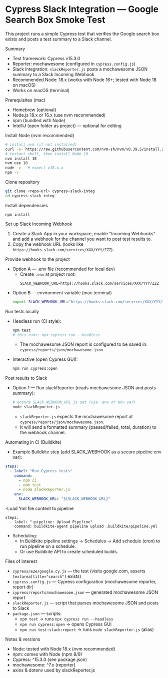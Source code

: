 # Cypress Slack Integration — Google Search Box Smoke Test

This project runs a simple Cypress test that verifies the Google search box exists and posts a test summary to a Slack channel.

Summary
- Test framework: Cypress v15.3.0
- Reporter: mochawesome (configured in `cypress.config.js`)
- Slack integration: `slackReporter.js` posts a mochawesome JSON summary to a Slack Incoming Webhook
- Recommended Node: 18.x (works with Node 16+; tested with Node 18 on macOS)
- Works on macOS (terminal)  

Prerequisites (mac)
- Homebrew (optional)
- Node.js 18.x or 16.x (use nvm recommended)
- npm (bundled with Node)
- IntelliJ (open folder as project) — optional for editing

Install Node (nvm recommended)
```bash
# install nvm (if not installed)
curl -o- https://raw.githubusercontent.com/nvm-sh/nvm/v0.39.5/install.sh | bash
# restart shell, then install Node 18
nvm install 18
nvm use 18
node -v   # expect v18.x.x
npm -v
```

Clone repository
```bash
git clone <repo-url> cypress-slack-integ
cd cypress-slack-integ
```

Install dependencies
```
npm install
```

Set up Slack Incoming Webhook
1. Create a Slack App in your workspace, enable "Incoming Webhooks" and add a webhook for the channel you want to post test results to.
2. Copy the webhook URL (looks like `https://hooks.slack.com/services/XXX/YYY/ZZZ`).

Provide webhook to the project
- Option A — .env file (recommended for local dev)
  - Create `.env` at project root:
    ```
    SLACK_WEBHOOK_URL=https://hooks.slack.com/services/XXX/YYY/ZZZ
    ```
- Option B — environment variable (mac terminal)
  ```bash
  export SLACK_WEBHOOK_URL="https://hooks.slack.com/services/XXX/YYY/ZZZ"
  ```

Run tests locally
- Headless run (CI style):
  ```bash
  npm test
  # this runs: npx cypress run --headless
  ```
  - The mochawesome JSON report is configured to be saved in:
    `cypress/reports/json/mochawesome.json`

- Interactive (open Cypress GUI):
  ```bash
  npm run cypress:open
  ```

Post results to Slack
- Option 1 — Run slackReporter (reads mochawesome JSON and posts summary):
  ```bash
  # ensure SLACK_WEBHOOK_URL is set (via .env or env var)
  node slackReporter.js
  ```
  - `slackReporter.js` expects the mochawesome report at `cypress/reports/json/mochawesome.json`.
  - It will send a formatted summary (passed/failed, total, duration) to the webhook channel.



Automating in CI (Buildkite)
- Example Buildkite step (add SLACK_WEBHOOK as a secure pipeline env var):
```yaml
steps:
  - label: "Run Cypress tests"
    command:
      - npm ci
      - npm test
      - node slackReporter.js
    env:
      SLACK_WEBHOOK_URL: "${SLACK_WEBHOOK_URL}"
```

-Load Yml file content to pipeline
```  
steps:
  - label: ":pipeline: Upload Pipeline"
    command: buildkite-agent pipeline upload .buildkite/pipeline.yml

```
- Scheduling:
  - In Buildkite pipeline settings → Schedules → Add schedule (cron) to run pipeline on a schedule.
  - Or use Buildkite API to create scheduled builds.

Files of interest
- `cypress/e2e/google.cy.js` — the test (visits google.com, asserts `textarea[title="search"]` exists)
- `cypress.config.js` — Cypress configuration (mochawesome reporter, report dir)
- `cypress/reports/mochawesome.json` — generated mochawesome JSON report
- `slackReporter.js` — script that parses mochawesome JSON and posts to Slack
- `package.json` — scripts:
  - `npm test` → runs `npx cypress run --headless`
  - `npm run cypress:open` → opens Cypress GUI
  - `npm run test:slack:report` → runs `node slackReporter.js` (alias)

Notes & versions
- Node: tested with Node 18.x (nvm recommended)
- npm: comes with Node (npm 8/9)
- Cypress: ^15.3.0 (see package.json)
- mochawesome: ^7.x (reporter)
- axios & dotenv used by slackReporter.js





